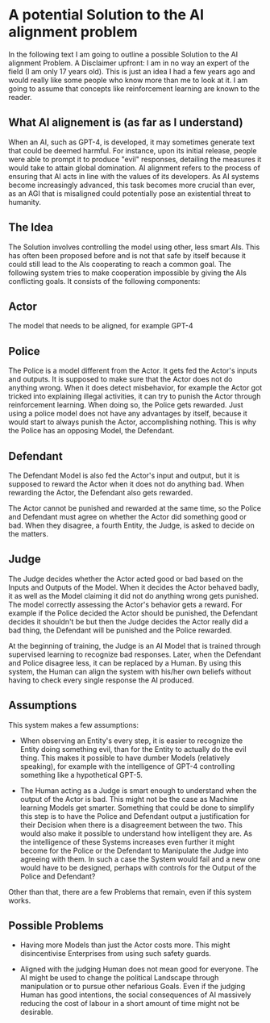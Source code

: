 # A potential Solution to the AI alignment problem 
In the following text I am going to outline a possible Solution to the AI alignment Problem. A Disclaimer upfront: I am in no way an expert of the field (I am only 17 years old). 
This is just an idea I had a few years ago and would really like some people who know more than me to look at it. 
I am going to assume that concepts like reinforcement learning are known to the reader. 

## What AI alignement is (as far as I understand)
When an AI, such as GPT-4, is developed, it may sometimes generate text that could be deemed harmful. For instance, upon its initial release, people were able to prompt it to produce "evil" responses, detailing the measures it would take to attain global domination. AI alignment refers to the process of ensuring that AI acts in line with the values of its developers. As AI systems become increasingly advanced, this task becomes more crucial than ever, as an AGI that is misaligned could potentially pose an existential threat to humanity.

## The Idea
The Solution involves controlling the model using other, less smart AIs. This has often been proposed before and is not that safe by itself because it could still lead to the AIs cooperating to reach a common goal. 
The following system tries to make cooperation impossible by giving the AIs conflicting goals. It consists of the following components: 

## Actor
The model that needs to be aligned, for example GPT-4 

## Police
The Police is a model different from the Actor. It gets fed the Actor's inputs and outputs. It is supposed to make sure that the Actor does not do anything wrong. 
When it does detect misbehavior, for example the Actor got tricked into explaining illegal activities, it can try to punish the Actor through reinforcement learning. 
When doing so, the Police gets rewarded. Just using a police model does not have any advantages by itself, 
because it would start to always punish the Actor, accomplishing nothing. This is why the Police has an opposing Model, the Defendant. 

## Defendant
The Defendant Model is also fed the Actor's input and output, but it is supposed to reward the Actor when it does not do anything bad. 
When rewarding the Actor, the Defendant also gets rewarded.

The Actor cannot be punished and rewarded at the same time, so the Police and Defendant must agree on whether the Actor did something good or bad. When they disagree, a fourth Entity, the Judge, is asked to decide on the matters.

## Judge
The Judge decides whether the Actor acted good or bad based on the Inputs and Outputs of the Model. When it decides the Actor behaved badly, it as well as the Model claiming it did not do anything wrong gets punished. The model correctly assessing the Actor's behavior gets a reward. For example if the Police decided the Actor should be punished, the Defendant decides it shouldn't be but then the Judge decides the Actor really did a bad thing, the Defendant will be punished and the Police rewarded.

At the beginning of training, the Judge is an AI Model that is trained through supervised learning to recognize bad responses. Later, when the Defendant and Police disagree less, 
it can be replaced by a Human. By using this system, the Human can align the system with his/her own beliefs without having to check every single response the AI produced.

## Assumptions

This system makes a few assumptions: 

- When observing an Entity's every step, it is easier to recognize the Entity doing something evil, than for the Entity to actually do the evil thing. This makes it possible to have dumber Models (relatively speaking), for example with the intelligence of GPT-4 controlling something like a hypothetical GPT-5. 

- The Human acting as a Judge is smart enough to understand when the output of the Actor is bad. This might not be the case as Machine learning Models get smarter. Something that could be done to simplify this step is to have the Police and Defendant output a justification for their Decision when there is a disagreement between the two. This would also make it possible to understand how intelligent they are. As the intelligence of these Systems increases even further it might become for the Police or the Defendant to Manipulate the Judge into agreeing with them. In such a case the System would fail and a new one would have to be designed, perhaps with controls for the Output of the Police and Defendant? 

 

Other than that, there are a few Problems that remain, even if this system works. 

## Possible Problems

- Having more Models than just the Actor costs more. This might disincentivise Enterprises from using such safety guards.  

- Aligned with the judging Human does not mean good for everyone. The AI might be used to change the political Landscape through manipulation or to pursue other nefarious Goals. Even if the judging Human has good intentions, the social consequences of AI massively reducing the cost of labour in a short amount of time might not be desirable. 

